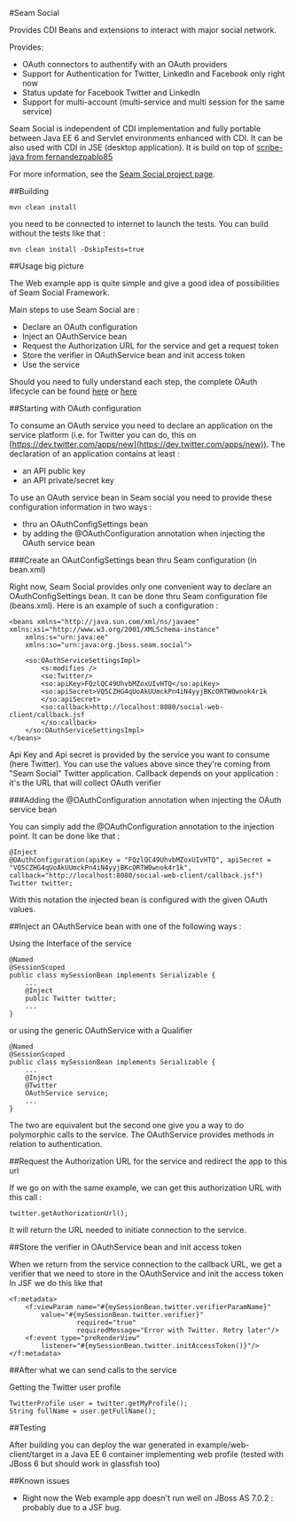 #Seam Social

Provides CDI Beans and extensions to interact with major social network. 

Provides:

+ OAuth connectors to authentify with an OAuth providers
+ Support for Authentication for Twitter, LinkedIn and Facebook only right now 
+ Status update for Facebook Twitter and LinkedIn
+ Support for multi-account (multi-service and multi session for the same service)

Seam Social is independent of CDI implementation and fully portable between
Java EE 6 and Servlet environments enhanced with CDI. It can be also used 
with CDI in JSE (desktop application). It is build on top of [scribe-java
from fernandezpablo85](https://github.com/fernandezpablo85/scribe-java)

For more information, see the [Seam Social project page](http://seamframework.org/Seam3/Social).

##Building

    mvn clean install

you need to be connected to internet to launch the tests. You can build without the tests like that :

	mvn clean install -DskipTests=true

##Usage big picture

The Web example app is quite simple and give a good idea of possibilities of Seam Social Framework.

Main steps to use Seam Social are :

+ Declare an OAuth configuration
+ Inject an OAuthService bean
+ Request the Authorization URL for the service and get a request token
+ Store the verifier in OAuthService bean and init access token
+ Use the service

Should you need to fully understand each step, the complete OAuth lifecycle can be found [here](https://dev.twitter.com/docs/auth/oauth) or [here](https://developer.linkedin.com/documents/authentication) 

##Starting with OAuth configuration

To consume an OAuth service you need to declare an application on the service platform (i.e. for Twitter you can do, this on [https://dev.twitter.com/apps/new](https://dev.twitter.com/apps/new)). The declaration of an application contains at least :

+ an API public key
+ an API private/secret key

To use an OAuth service bean in Seam social you need to provide these configuration information in two ways :

+ thru an OAuthConfigSettings bean
+ by adding the @OAuthConfiguration annotation when injecting the OAuth service bean  

###Create an OAutConfigSettings bean thru Seam configuration (in bean.xml)

Right now, Seam Social provides only one convenient way to declare an OAuthConfigSettings bean. It can be done thru Seam configuration file (beans.xml). Here is an example of such a configuration :

    <beans xmlns="http://java.sun.com/xml/ns/javaee" xmlns:xsi="http://www.w3.org/2001/XMLSchema-instance"
	    xmlns:s="urn:java:ee"
	    xmlns:so="urn:java:org.jboss.seam.social">

	    <so:OAuthServiceSettingsImpl>
	        <s:modifies />
	        <so:Twitter/>
	        <so:apiKey>FQzlQC49UhvbMZoxUIvHTQ</so:apiKey>
	        <so:apiSecret>VQ5CZHG4qUoAkUUmckPn4iN4yyjBKcORTW0wnok4r1k
	        </so:apiSecret>
	        <so:callback>http://localhost:8080/social-web-client/callback.jsf
	        </so:callback>
	    </so:OAuthServiceSettingsImpl>
    </beans>

Api Key and Api secret is provided by the service you want to consume (here Twitter). You can use the values above since they're coming from "Seam Social" Twitter application. Callback depends on your application : it's the URL that will collect OAuth verifier

###Adding the @OAuthConfiguration annotation when injecting the OAuth service bean

You can simply add the @OAuthConfiguration annotation to the injection point. It can be done like that :
	
	@Inject
	@OAuthConfiguration(apiKey = "FQzlQC49UhvbMZoxUIvHTQ", apiSecret = "VQ5CZHG4qUoAkUUmckPn4iN4yyjBKcORTW0wnok4r1k", callback="http://localhost:8080/social-web-client/callback.jsf")
	Twitter twitter;

With this notation the injected bean is configured with the given OAuth values.

##Inject an OAuthService bean with one of the following ways :

Using the Interface of the service

    @Named
    @SessionScoped
    public class mySessionBean implements Serializable {
	    ...
        @Inject
        public Twitter twitter;
        ...
    }


or using the generic OAuthService with a Qualifier

    @Named
    @SessionScoped
    public class mySessionBean implements Serializable {
        ...
        @Inject
        @Twitter
        OAuthService service;
        ...
    }

The two are equivalent but the second one give you a way to do polymorphic calls to the service. The OAuthService provides methods in relation to authentication.

##Request the Authorization URL for the service and redirect the app to this url

If we go on with the same example, we can get this authorization URL with this call :

    twitter.getAuthorizationUrl();

It will return the URL needed to initiate connection to the service.

##Store the verifier in OAuthService bean and init access token

When we return from the service connection to the callback URL, we get a verifier that we need to store in the OAuthService and init the access token
In JSF we do this like that

    <f:metadata>
        <f:viewParam name="#{mySessionBean.twitter.verifierParamName}"
            value="#{mySessionBean.twitter.verifier}"
                     required="true"
                     requiredMessage="Error with Twitter. Retry later"/>
        <f:event type="preRenderView"
            listener="#{mySessionBean.twitter.initAccessToken()}"/>
    </f:metadata>

##After what we can send calls to the service

Getting the Twitter user profile

    TwitterProfile user = twitter.getMyProfile();
    String fullName = user.getFullName();


##Testing

After building you can deploy the war generated in example/web-client/target
in a Java EE 6 container implementing web profile (tested with JBoss 6 but should work in glassfish too)

##Known issues
+ Right now the Web example app doesn't run well on JBoss AS 7.0.2 : probably due to a JSF bug.
